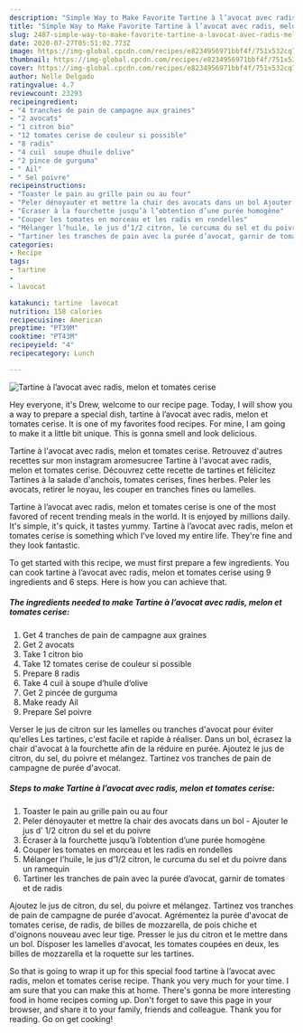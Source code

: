 ```yaml
---
description: "Simple Way to Make Favorite Tartine à l’avocat avec radis, melon et tomates cerise"
title: "Simple Way to Make Favorite Tartine à l’avocat avec radis, melon et tomates cerise"
slug: 2487-simple-way-to-make-favorite-tartine-a-lavocat-avec-radis-melon-et-tomates-cerise
date: 2020-07-27T05:51:02.773Z
image: https://img-global.cpcdn.com/recipes/e8234956971bbf4f/751x532cq70/tartine-a-lavocat-avec-radis-melon-et-tomates-cerise-photo-principale-de-la-recette.jpg
thumbnail: https://img-global.cpcdn.com/recipes/e8234956971bbf4f/751x532cq70/tartine-a-lavocat-avec-radis-melon-et-tomates-cerise-photo-principale-de-la-recette.jpg
cover: https://img-global.cpcdn.com/recipes/e8234956971bbf4f/751x532cq70/tartine-a-lavocat-avec-radis-melon-et-tomates-cerise-photo-principale-de-la-recette.jpg
author: Nelle Delgado
ratingvalue: 4.7
reviewcount: 23293
recipeingredient:
- "4 tranches de pain de campagne aux graines"
- "2 avocats"
- "1 citron bio"
- "12 tomates cerise de couleur si possible"
- "8 radis"
- "4 cuil  soupe dhuile dolive"
- "2 pince de gurguma"
- " Ail"
- " Sel poivre"
recipeinstructions:
- "Toaster le pain au grille pain ou au four"
- "Peler dénoyauter et mettre la chair des avocats dans un bol Ajouter le jus d’ 1/2 citron du sel et du poivre"
- "Écraser à la fourchette jusqu’à l’obtention d’une purée homogène"
- "Couper les tomates en morceau et les radis en rondelles"
- "Mélanger l’huile, le jus d’1/2 citron, le curcuma du sel et du poivre dans un ramequin"
- "Tartiner les tranches de pain avec la purée d’avocat, garnir de tomates et de radis"
categories:
- Recipe
tags:
- tartine
- 
- lavocat

katakunci: tartine  lavocat 
nutrition: 158 calories
recipecuisine: American
preptime: "PT39M"
cooktime: "PT43M"
recipeyield: "4"
recipecategory: Lunch

---
```



![Tartine à l’avocat avec radis, melon et tomates cerise](https://img-global.cpcdn.com/recipes/e8234956971bbf4f/751x532cq70/tartine-a-lavocat-avec-radis-melon-et-tomates-cerise-photo-principale-de-la-recette.jpg)

Hey everyone, it's Drew, welcome to our recipe page. Today, I will show you a way to prepare a special dish, tartine à l’avocat avec radis, melon et tomates cerise. It is one of my favorites food recipes. For mine, I am going to make it a little bit unique. This is gonna smell and look delicious.

Tartine à l&#39;avocat avec radis, melon et tomates cerise. Retrouvez d&#39;autres recettes sur mon instagram aromesucree Tartine à l&#39;avocat avec radis, melon et tomates cerise. Découvrez cette recette de tartines et félicitez Tartines à la salade d&#39;anchois, tomates cerises, fines herbes. Peler les avocats, retirer le noyau, les couper en tranches fines ou lamelles.

Tartine à l’avocat avec radis, melon et tomates cerise is one of the most favored of recent trending meals in the world. It is enjoyed by millions daily. It's simple, it's quick, it tastes yummy. Tartine à l’avocat avec radis, melon et tomates cerise is something which I've loved my entire life. They're fine and they look fantastic.


To get started with this recipe, we must first prepare a few ingredients. You can cook tartine à l’avocat avec radis, melon et tomates cerise using 9 ingredients and 6 steps. Here is how you can achieve that.

<!--inarticleads1-->

##### The ingredients needed to make Tartine à l’avocat avec radis, melon et tomates cerise:

1. Get 4 tranches de pain de campagne aux graines
1. Get 2 avocats
1. Take 1 citron bio
1. Take 12 tomates cerise de couleur si possible
1. Prepare 8 radis
1. Take 4 cuil à soupe d’huile d’olive
1. Get 2 pincée de gurguma
1. Make ready  Ail
1. Prepare  Sel poivre


Verser le jus de citron sur les lamelles ou tranches d&#39;avocat pour éviter qu&#39;elles Les tartines, c&#39;est facile et rapide à réaliser. Dans un bol, écrasez la chair d&#39;avocat à la fourchette afin de la réduire en purée. Ajoutez le jus de citron, du sel, du poivre et mélangez. Tartinez vos tranches de pain de campagne de purée d&#39;avocat. 

<!--inarticleads2-->

##### Steps to make Tartine à l’avocat avec radis, melon et tomates cerise:

1. Toaster le pain au grille pain ou au four
1. Peler dénoyauter et mettre la chair des avocats dans un bol - Ajouter le jus d’ 1/2 citron du sel et du poivre
1. Écraser à la fourchette jusqu’à l’obtention d’une purée homogène
1. Couper les tomates en morceau et les radis en rondelles
1. Mélanger l’huile, le jus d’1/2 citron, le curcuma du sel et du poivre dans un ramequin
1. Tartiner les tranches de pain avec la purée d’avocat, garnir de tomates et de radis


Ajoutez le jus de citron, du sel, du poivre et mélangez. Tartinez vos tranches de pain de campagne de purée d&#39;avocat. Agrémentez la purée d&#39;avocat de tomates cerise, de radis, de billes de mozzarella, de pois chiche et d&#39;oignons nouveau avec leur tige. Presser le jus du citron et le mettre dans un bol. Disposer les lamelles d&#39;avocat, les tomates coupées en deux, les billes de mozzarella et la roquette sur les tartines. 

So that is going to wrap it up for this special food tartine à l’avocat avec radis, melon et tomates cerise recipe. Thank you very much for your time. I am sure that you can make this at home. There's gonna be more interesting food in home recipes coming up. Don't forget to save this page in your browser, and share it to your family, friends and colleague. Thank you for reading. Go on get cooking!
